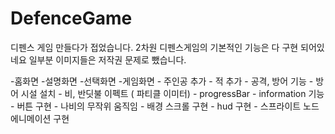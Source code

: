 DefenceGame
===========
 디펜스 게임 만들다가 접었습니다. 
 2차원 디펜스게임의 기본적인 기능은 다 구현 되어있네요
 일부분 이미지들은 저작권 문제로 뺐습니다. 
 
 -홈화면
 -설명화면
 -선택화면 
 -게임화면
    - 주인공 추가
    - 적 추가
    - 공격, 방어 기능
    - 방어 시설 설치
    - 비, 반딧불  이펙트 ( 파티클 이미터)
    - progressBar
    - information 기능
    - 버튼 구현
    - 나비의 무작위 움직임 
    - 배경 스크롤 구현
    - hud 구현 
    - 스프라이트 노드 에니메이션 구현
